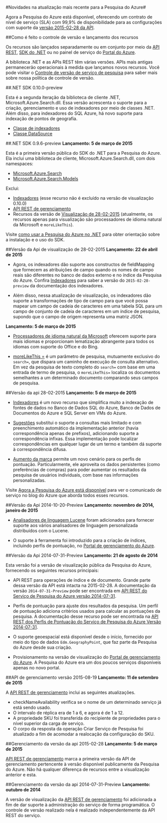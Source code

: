 <properties 
	pageTitle="Novidades na atualização mais recente para a Pesquisa do Azure| Microsoft Azure" 
	description="Notas de versão da Pesquisa do Azure descrevendo as atualizações mais recentes para o serviço" 
	services="search" 
	documentationCenter="" 
	authors="HeidiSteen" 
	manager="mblythe" 
	editor=""/>

<tags 
	ms.service="search" 
	ms.devlang="rest-api" 
	ms.workload="search" 
	ms.topic="article" 
	ms.tgt_pltfrm="na" 
	ms.date="07/08/2015" 
	ms.author="heidist"/>

#Novidades na atualização mais recente para a Pesquisa do Azure#

Agora a Pesquisa do Azure está disponível, oferecendo um contrato de nível de serviço (SLA) com 99,9% de disponibilidade para as configurações com suporte da [versão 2015-02-28 da API](https://msdn.microsoft.com/library/azure/dn798935.aspx).

##Como é feito o controle de versão e lançamento dos recursos

Os recursos são lançados separadamente ou em conjunto por meio da [API REST](https://msdn.microsoft.com/library/azure/dn798935.aspx), [SDK do .NET](http://go.microsoft.com/fwlink/?LinkId=528216) ou no painel de serviço do [Portal do Azure](https://portal.azure.com).

A biblioteca .NET e as APIs REST têm várias versões. APIs mais antigas permanecerão operacionais à medida que lançamos novos recursos. Você pode visitar o [Controle de versão de serviço de pesquisa](https://msdn.microsoft.com/library/azure/dn864560.aspx) para saber mais sobre nossa política de controle de versão.


##.NET SDK 0.10.0-preview

Esta é a segunda iteração da biblioteca de cliente .NET, Microsoft.Azure.Search.dll. Essa versão acrescenta o suporte para a criação, gerenciamento e uso de indexadores por meio de classes .NET. Além disso, para indexadores do SQL Azure, há novo suporte para indexação de pontos de geografia.

- [Classe de indexadores](https://msdn.microsoft.com/library/azure/microsoft.azure.search.models.indexer.aspx)
- [Classe DataSource](https://msdn.microsoft.com/library/azure/microsoft.azure.search.models.datasource.aspx)

##.NET SDK 0.9.6-preview
**Lançamento: 5 de março de 2015**

Esta é a primeira versão pública do SDK do .NET para a Pesquisa do Azure. Ela inclui uma biblioteca de cliente, Microsoft.Azure.Search.dll, com dois namespaces:

- [Microsoft.Azure.Search](https://msdn.microsoft.com/library/azure/microsoft.azure.search.aspx)
- [Microsoft.Azure.Search.Models](https://msdn.microsoft.com/library/azure/microsoft.azure.search.models.aspx)

Exclui:

- [Indexadores](http://go.microsoft.com/fwlink/p/?LinkId=528173) (esse recurso não é excluído na versão de visualização 0.10.0)
- [API REST de gerenciamento](https://msdn.microsoft.com/library/azure/dn832684.aspx)
- Recursos da versão de [Visualização de 28-02-2015](search-api-2015-02-28-Preview.md) (atualmente, os recursos apenas para visualização são processadores de idioma natural da Microsoft e `moreLikeThis`).

Visite [como usar a Pesquisa do Azure no .NET](http://go.microsoft.com/fwlink/p/?LinkId=528088) para obter orientação sobre a instalação e o uso do SDK.

##Versão da Api de visualização de 28-02-2015
**Lançamento: 22 de abril de 2015**

- Agora, os indexadores dão suporte aos constructos de fieldMapping que fornecem as atribuições de campo quando os nomes de campo reais são diferentes no banco de dados externo e no índice da Pesquisa do Azure. Confira [Indexadores](search-api-indexers-2015-02-28-Preview.md) para saber a versão do `2015-02-28-preview` da documentação dos indexadores.

- Além disso, nessa atualização de visualização, os indexadores dão suporte a transformações de tipo de campo para que você possa mapear um campo de cadeia de caracteres em uma tabela SQL para um campo de conjunto de cadeia de caracteres em um índice de pesquisa, supondo que o campo de origem representa uma matriz JSON.

**Lançamento: 5 de março de 2015**

- [Processadores de idioma natural da Microsoft](search-api-2015-02-28-Preview.md) oferecem suporte para mais idiomas e proporcionam lematização abrangente para todos os idiomas com suporte do Office e do Bing.

- [moreLikeThis =](search-api-2015-02-28-Preview.md) é um parâmetro de pesquisa, mutuamente exclusivo do `search=`, que dispara um caminho de execução de consulta alternativo. Em vez da pesquisa de texto completo do `search=` com base em uma entrada de termo de pesquisa, o `moreLikeThis=` localiza os documentos semelhantes a um determinado documento comparando seus campos de pesquisa.

##Versão da api 28-02-2015
**Lançamento: 5 de março de 2015**

- [Indexadores](http://go.microsoft.com/fwlink/p/?LinkID=528210) é um novo recurso que simplifica muito a indexação de fontes de dados no Banco de Dados SQL do Azure, Banco de Dados de Documentos do Azure e SQL Server em VMs do Azure.

- [Sugestões](https://msdn.microsoft.com/library/azure/dn798936.aspx) substitui o suporte a consultas mais limitado e com preenchimento automático da implementação anterior (havia correspondência apenas de prefixos), adicionando suporte a correspondência infixas. Essa implementação pode localizar correspondências em qualquer lugar de um termo e também dá suporte à correspondência difusa.

- [Aumento da marca](http://go.microsoft.com/fwlink/p/?LinkId=528212) permite um novo cenário para os perfis de pontuação. Particularmente, ele aproveita os dados persistentes (como preferências de compras) para poder aumentar os resultados da pesquisa de usuários individuais, com base nas informações personalizadas.

Visite [Agora a Pesquisa do Azure está disponível](http://go.microsoft.com/fwlink/p/?LinkId=528211) para ver o comunicado de serviço no blog do Azure que aborda todos esses recursos.

##Versão da Api 2014-10-20-Preview
**Lançamento: novembro de 2014, janeiro de 2015**

- [Analisadores de linguagem Lucene](search-api-2014-10-20-preview.md) foram adicionados para fornecer suporte aos vários analisadores de linguagem personalizada distribuídos com o Lucene. 

- O suporte à ferramenta foi introduzido para a criação de índices, incluindo perfis de pontuação, no [Portal de gerenciamento do Azure](https://portal.azure.com).

##Versão da Api 2014-07-31-Preview
**Lançamento: 21 de agosto de 2014**

Esta versão foi a versão de visualização pública da Pesquisa do Azure, fornecendo os seguintes recursos principais:

- API REST para operações de índice e de documento. Grande parte dessa versão da API está intacta na 2015-02-28. A documentação da versão `2014-07-31-Preview` pode ser encontrada em [ API REST do Serviço de Pesquisa do Azure versão 2014-07-31](search-api-2014-07-31-preview.md).

- Perfis de pontuação para ajuste dos resultados da pesquisa. Um perfil de pontuação adiciona critérios usados para calcular as pontuações da pesquisa. A documentação desse recurso pode ser encontrada na [API REST dos Perfis de Pontuação do Serviço de Pesquisa do Azure Versão 2014-07-31](search-api-scoring-profiles-2014-07-31-preview.md).

- O suporte geoespacial está disponível desde o início, fornecido por meio do tipo de dados `Edm.GeographyPoint`, que faz parte da Pesquisa do Azure desde sua criação.

- Provisionamento na versão de visualização do [Portal de gerenciamento do Azure](https://portal.azure.com). A Pesquisa do Azure era um dos poucos serviços disponíveis apenas no novo portal.

##API de gerenciamento versão 2015-08-19
**Lançamento: 11 de setembro de 2015**

A [API REST de gerenciamento](https://msdn.microsoft.com/library/azure/dn832684.aspx) inclui as seguintes atualizações.

- checkNameAvailability verifica se o nome de um determinado serviço já está sendo usado.
- O intervalo de réplica era de 1 a 6, e agora é de 1 a 12.
- A propriedade SKU foi transferida do recipiente de propriedades para o nível superior da carga de serviço.
- O corpo da resposta da operação Criar Serviço de Pesquisa foi atualizado a fim de acomodar a realocação da configuração do SKU.

##Gerenciamento da versão da api 2015-02-28
**Lançamento: 5 de março de 2015**

[API REST de gerenciamento](search-management-api-2014-02-28.md) marca a primeira versão da API de gerenciamento pertencente à versão disponível publicamente da Pesquisa do Azure. Não há qualquer diferença de recursos entre a visualização anterior e esta.

##Gerenciamento da versão da api 2014-07-31-Preview
**Lançamento: outubro de 2014**

A versão de visualização da [API REST de gerenciamento](search-management-api-2014-07-31-preview.md) foi adicionada a fim de dar suporte à administração do serviço de forma programática. O controle de versão realizado nela é realizado independentemente da API REST do serviço.


 

<!---HONumber=Sept15_HO3-->